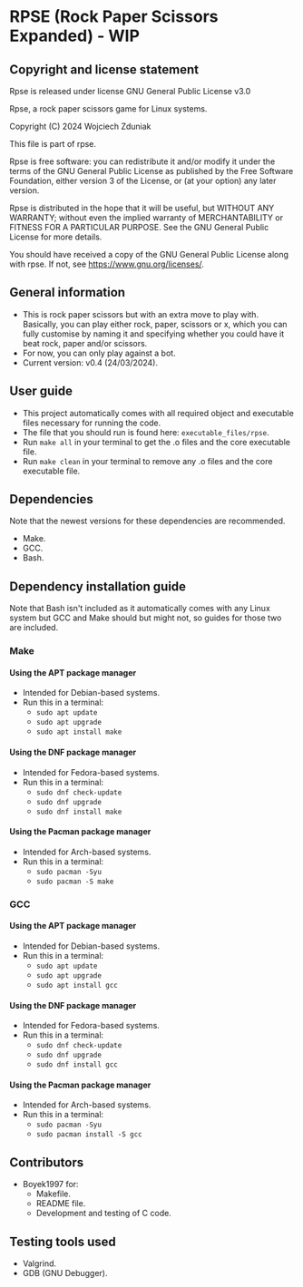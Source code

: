 # RPSE (Rock Paper Scissors Expanded) - WIP ##

## Copyright and license statement ##
Rpse is released under license GNU General Public License v3.0

Rpse, a rock paper scissors game for Linux systems.

Copyright (C) 2024 Wojciech Zduniak

This file is part of rpse.

Rpse is free software: you can redistribute it and/or modify it under the terms of the GNU General Public License as published by the Free Software Foundation, either version 3 of the License, or (at your option) any later version.

Rpse is distributed in the hope that it will be useful, but WITHOUT ANY WARRANTY; without even the implied warranty of MERCHANTABILITY or FITNESS FOR A PARTICULAR PURPOSE. See the GNU General Public License for more details.

You should have received a copy of the GNU General Public License along with rpse. If not, see <https://www.gnu.org/licenses/>.

## General information ##
  * This is rock paper scissors but with an extra move to play with. Basically, you can play either rock, paper, scissors or x, which you can fully customise by naming it and specifying whether you could have it beat rock, paper and/or scissors.
  * For now, you can only play against a bot.
  * Current version: v0.4 (24/03/2024).

## User guide ##
  * This project automatically comes with all required object and executable files necessary for running the code.
  * The file that you should run is found here: ```executable_files/rpse```.
  * Run ```make all``` in your terminal to get the .o files and the core executable file.
  * Run ```make clean``` in your terminal to remove any .o files and the core executable file.
## Dependencies ##
Note that the newest versions for these dependencies are recommended.
  * Make.
  * GCC.
  * Bash.

## Dependency installation guide ##
Note that Bash isn't included as it automatically comes with any Linux system but GCC and Make should but might not, so guides for those two are included.
### Make ###
#### Using the APT package manager ####
  * Intended for Debian-based systems.
  * Run this in a terminal:
    * ```sudo apt update```
    * ```sudo apt upgrade```
    * ```sudo apt install make```
#### Using the DNF package manager ####
  * Intended for Fedora-based systems.
  * Run this in a terminal:
    * ```sudo dnf check-update```
    * ```sudo dnf upgrade```
    * ```sudo dnf install make```
#### Using the Pacman package manager ####
  * Intended for Arch-based systems.
  * Run this in a terminal:
    * ```sudo pacman -Syu```
    * ```sudo pacman -S make```
### GCC ###
#### Using the APT package manager ####
  * Intended for Debian-based systems.
  * Run this in a terminal:
    * ```sudo apt update```
    * ```sudo apt upgrade```
    * ```sudo apt install gcc```
#### Using the DNF package manager ####
  * Intended for Fedora-based systems.
  * Run this in a terminal:
    * ```sudo dnf check-update```
    * ```sudo dnf upgrade```
    * ```sudo dnf install gcc```
#### Using the Pacman package manager ####
  * Intended for Arch-based systems.
  * Run this in a terminal:
    * ```sudo pacman -Syu```
    * ```sudo pacman install -S gcc```

## Contributors ##
  * Boyek1997 for:
    * Makefile.
    * README file.
    * Development and testing of C code.
## Testing tools used ##
  * Valgrind.
  * GDB (GNU Debugger).